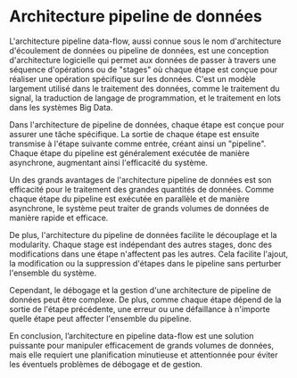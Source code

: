 # Architecture pipeline de données

L'architecture pipeline data-flow, aussi connue sous le nom d'architecture d'écoulement de données ou pipeline de
données, est une conception d'architecture logicielle qui permet aux données de passer à travers une séquence 
d'opérations ou de "stages" où chaque étape est conçue pour réaliser une opération spécifique sur les données. C'est un
modèle largement utilisé dans le traitement des données, comme le traitement du signal, la traduction de langage de
programmation, et le traitement en lots dans les systèmes Big Data.

Dans l'architecture de pipeline de données, chaque étape est conçue pour assurer une tâche spécifique. La sortie de
chaque étape est ensuite transmise à l'étape suivante comme entrée, créant ainsi un "pipeline". Chaque étape du pipeline
est généralement exécutée de manière asynchrone, augmentant ainsi l'efficacité du système.

Un des grands avantages de l'architecture pipeline de données est son efficacité pour le traitement des grandes
quantités de données. Comme chaque étape du pipeline est exécutée en parallèle et de manière asynchrone, le système peut
traiter de grands volumes de données de manière rapide et efficace.

De plus, l'architecture du pipeline de données facilite le découplage et la modularity. Chaque stage est indépendant des
autres stages, donc des modifications dans une étape n'affectent pas les autres. Cela facilite l'ajout, la modification
ou la suppression d'étapes dans le pipeline sans perturber l'ensemble du système.

Cependant, le débogage et la gestion d'une architecture de pipeline de données peut être complexe. De plus, comme chaque
étape dépend de la sortie de l'étape précédente, une erreur ou une défaillance à n'importe quelle étape peut affecter 
l'ensemble du pipeline.

En conclusion, l’architecture en pipeline data-flow est une solution puissante pour manipuler efficacement de grands
volumes de données, mais elle requiert une planification minutieuse et attentionnée pour éviter les éventuels problèmes
de débogage et de gestion.
